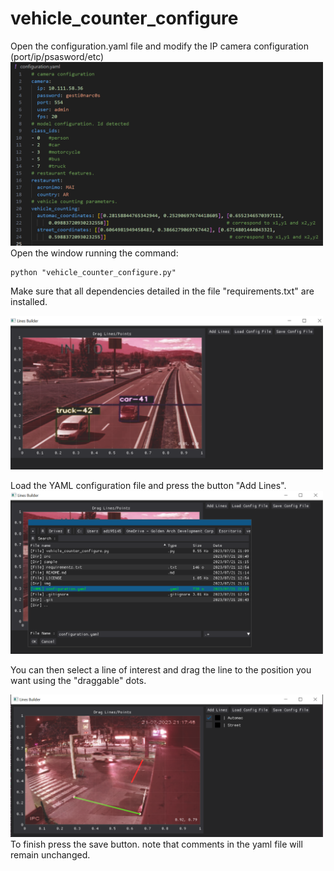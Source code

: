 # vehicle_counter_configure
Open the configuration.yaml file and modify the IP camera configuration (port/ip/psasword/etc)
<img src="img/conf.PNG" width="500" />
Open the window running the command:

```
python "vehicle_counter_configure.py"
```

Make sure that all dependencies detailed in the file "requirements.txt" are installed.

<img src="img/open.png" width="500" />

Load the YAML configuration file and press the button "Add Lines".
<img src="img/load_file.PNG" width="500" />


You can then select a line of interest and drag the line to the position you want  using the "draggable" dots.

<img src="img/line_mod.PNG" width="500" />
To finish press the save button. note that comments in the yaml file will remain unchanged.